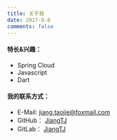 ```yaml
---
title: 关于我
date: 2017-8-8
comments: false
---
```


#### 特长&兴趣：
- Spring Cloud
- Javascript
- Dart

#### 我的联系方式：

- E-Mail:    <jiang.taojie@foxmail.com>
- GitHub：   [JiangTJ](https://github.com/JiangTJ)
- GitLab：   [JiangTJ](https://gitlab.com/JiangTJ)  


